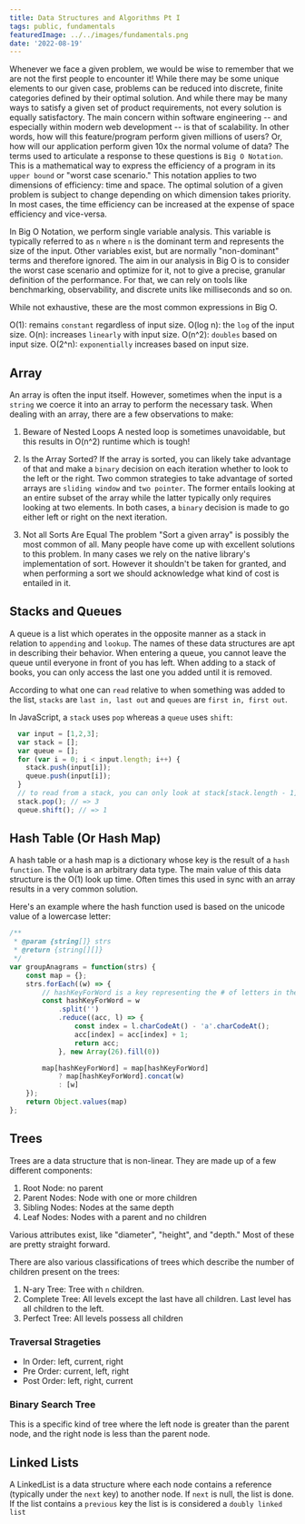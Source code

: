 ```yaml
---
title: Data Structures and Algorithms Pt I
tags: public, fundamentals
featuredImage: ../../images/fundamentals.png
date: '2022-08-19'
---
```


Whenever we face a given problem, we would be wise to remember that we are not the first people to encounter it! While there may be some unique elements to our given case, problems can be reduced into discrete, finite categories defined by their optimal solution. And while there may be many ways to satisfy a given set of product requirements, not every solution is equally satisfactory. The main concern within software engineering -- and especially within modern web development -- is that of scalability. In other words, how will this feature/program perform given millions of users? Or, how will our application perform given 10x the normal volume of data? The terms used to articulate a response to these questions is `Big O Notation`. This is a mathematical way to express the efficiency of a program in its `upper bound` or "worst case scenario." This notation applies to two dimensions of efficiency: time and space. The optimal solution of a given problem is subject to change depending on which dimension takes priority. In most cases, the time efficiency can be increased at the expense of space efficiency and vice-versa.

In Big O Notation, we perform single variable analysis. This variable is typically referred to as `n` where `n` is the dominant term and represents the size of the input. Other variables exist, but are normally "non-dominant" terms and therefore ignored. The aim in our analysis in Big O is to consider the worst case scenario and optimize for it, not to give a precise, granular definition of the performance. For that, we can rely on tools like benchmarking, observability, and discrete units like milliseconds and so on.

While not exhaustive, these are the most common expressions in Big O.

O(1): remains `constant` regardless of input size.
O(log n): the `log` of the input size.
O(n): increases `linearly` with input size.
O(n^2): `doubles` based on input size.
O(2^n): `exponentially` increases based on input size.

## Array
An array is often the input itself. However, sometimes when the input is a `string` we coerce it into an array to perform the necessary task. When dealing with an array, there are a few observations to make:

1. Beware of Nested Loops
A nested loop is sometimes unavoidable, but this results in O(n^2) runtime which is tough!

2. Is the Array Sorted?
If the array is sorted, you can likely take advantage of that and make a `binary` decision on each iteration whether to look to the left or the right. Two common strategies to take advantage of sorted arrays are `sliding window` and `two pointer`. The former entails looking at an entire subset of the array while the latter typically only requires looking at two elements. In both cases, a `binary` decision is made to go either left or right on the next iteration.

3. Not all Sorts Are Equal
The problem "Sort a given array" is possibly the most common of all. Many people have come up with excellent solutions to this problem. In many cases we rely on the native library's implementation of sort. However it shouldn't be taken for granted, and when performing a sort we should acknowledge what kind of cost is entailed in it.

## Stacks and Queues
A queue is a list which operates in the opposite manner as a stack in relation to `appending` and `lookup`. The names of these data structures are apt in describing their behavior. When entering a queue, you cannot leave the queue until everyone in front of you has left. When adding to a stack of books, you can only access the last one you added until it is removed.

According to what one can `read` relative to when something was added to the list, `stacks` are `last in, last out` and `queues` are `first in, first out`.

In JavaScript, a `stack` uses `pop` whereas a `queue` uses `shift`:

```javascript
  var input = [1,2,3];
  var stack = [];
  var queue = [];
  for (var i = 0; i < input.length; i++) {
    stack.push(input[i]);
    queue.push(input[i]);
  }
  // to read from a stack, you can only look at stack[stack.length - 1]
  stack.pop(); // => 3
  queue.shift(); // => 1
```
## Hash Table (Or Hash Map)
A hash table or a hash map is a dictionary whose key is the result of a `hash function`. The value is an arbitrary data type. The main value of this data structure is the O(1) look up time. Often times this used in sync with an array results in a very common solution.

Here's an example where the hash function used is based on the unicode value of a lowercase letter:

```javascript
/**
 * @param {string[]} strs
 * @return {string[][]}
 */
var groupAnagrams = function(strs) {
    const map = {};
    strs.forEach((w) => {
        // hashKeyForWord is a key representing the # of letters in the word
        const hashKeyForWord = w
            .split('')
            .reduce((acc, l) => {
                const index = l.charCodeAt() - 'a'.charCodeAt();
                acc[index] = acc[index] + 1;
                return acc;
            }, new Array(26).fill(0))

        map[hashKeyForWord] = map[hashKeyForWord]
            ? map[hashKeyForWord].concat(w)
            : [w]
    });
    return Object.values(map)
};
```

## Trees
Trees are a data structure that is non-linear. They are made up of a few different components:

1. Root Node: no parent
2. Parent Nodes: Node with one or more children
3. Sibling Nodes: Nodes at the same depth
4. Leaf Nodes: Nodes with a parent and no children

Various attributes exist, like "diameter", "height", and "depth." Most of these are pretty straight forward.

There are also various classifications of trees which describe the number of children present on the trees:

1. N-ary Tree: Tree with `n` children. 
2. Complete Tree: All levels except the last have all children. Last level has all children to the left. 
4. Perfect Tree: All levels possess all children

### Traversal Strageties
- In Order: left, current, right
- Pre Order: current, left, right
- Post Order: left, right, current


### Binary Search Tree
This is a specific kind of tree where the left node is greater than the parent node, and the right node is less than the parent node.

## Linked Lists
A LinkedList is a data structure where each node contains a reference (typically under the `next` key) to another node. If `next` is null, the list is done. If the list contains a `previous` key the list is is considered a `doubly linked list`

